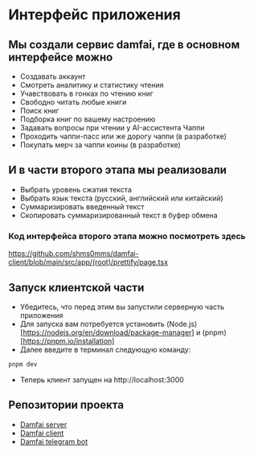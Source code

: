 # Интерфейс приложения

## Мы создали сервис damfai, где в основном интерфейсе можно

- Создавать аккаунт
- Смотреть аналитику и статистику чтения
- Учавствовать в гонках по чтению книг
- Свободно читать любые книги
- Поиск книг
- Подборка книг по вашему настроению
- Задавать вопросы при чтении у AI-ассистента Чаппи
- Проходить чаппи-пасс или же дорогу чаппи (в разработке)
- Покупать мерч за чаппи коины (в разработке)

## И в части второго этапа мы реализовали

- Выбрать уровень сжатия текста
- Выбрать язык текста (русский, английский или китайский)
- Суммаризировать введенный текст
- Скопировать суммаризированный текст в буфер обмена

### Код интерфейса второго этапа можно посмотреть здесь

<https://github.com/shms0mms/damfai-client/blob/main/src/app/(root)/prettify/page.tsx>

## Запуск клиентской части

- Убедитесь, что перед этим вы запустили серверную часть приложения
- Для запуска вам потребуется установить (Node.js)[https://nodejs.org/en/download/package-manager] и (pnpm)[https://pnpm.io/installation]
- Далее введите в терминал следующую команду:

```bash
pnpm dev
```

- Теперь клиент запущен на http://localhost:3000

## Репозитории проекта

- [Damfai server](https://github.com/1Dambek1/damfai-server)
- [Damfai client](https://github.com/shms0mms/damfai-client)
- [Damfai telegram bot](https://github.com/shms0mms/damfai-bot)
